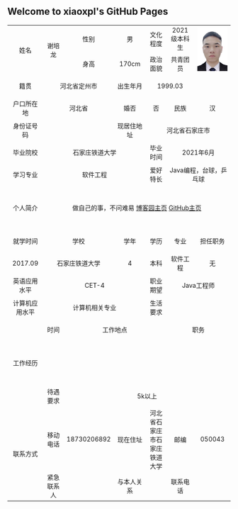 ## Welcome to xiaoxpl's GitHub Pages
<p>
	<table border="0"
		   cellspacing="0px"
		   style="margin:auto;"
		   width="800px">
		<tr height="50"  style="text-align: center;">
			<td rowspan="2" >姓名</td>
            <td rowspan="2" width="100"> 谢培龙</td>
			<td width="100">性别</td>
			<td width="100"> 男</td>
			<td>文化程度</td>
			<td width="100">2021级本科生</td>
			<td  rowspan="2" width="120" style="text-align: center;"><img src="/xiaoxpl.jpg" width="100%"></td>
		</tr>
		<tr height="50" style="text-align: center;">
			<td>身高</td>
			<td>170cm</td>
			<td>政治面貌</td>
			<td>共青团员</td>
		</tr>
		<tr height="50" style="text-align: center;">
			<td width="100">籍贯</td>
			<td colspan="2">河北省定州市</td>
			<td>出生年月</td>
			<td colspan="2">1999.03</td>
		</tr>
		<tr height="50" style="text-align: center;">
			<td>户口所在地</td>
			<td colspan="2">河北省</td>
			<td>婚否</td>
			<td width="100">否</td>
			<td>民族</td>
			<td>汉</td>
		</tr>
		<tr height="50" style="text-align: center;">
			<td>身份证号码</td>
			<td colspan="2"></td>
			<td>现居住地址</td>
			<td colspan="3">河北省石家庄市</td>
		</tr>			
		<tr height="50" style="text-align: center;">
			<td>毕业院校</td>
			<td colspan="3">石家庄铁道大学</td>
			<td>毕业时间</td>
			<td colspan="2">2021年6月</td>
		</tr>
		<tr height="50" style="text-align: center;">
			<td>学习专业</td>
			<td colspan="3">软件工程</td>
			<td>爱好特长</td>
			<td colspan="2">Java编程，台球，乒乓球</td>
		</tr>
		<tr height="50" style="text-align: center;">
			<td rowspan="2">个人简介</td>
			<td colspan="6" rowspan="2">做自己的事，不问难易
				<a href="https://www.cnblogs.com/1983185414xpl/" title="boke">博客园主页</a>
				<a href="https://github.com/xiaoxpl" title="Github">GitHub主页</a>
			</td>
		<tr height="50" style="text-align: center;">			
		</tr>
		<tr height="50" style="text-align: center;">
			<td>就学时间</td>
			<td colspan="2">学校</td>
			<td>学年</td>
			<td>学历</td>
			<td>专业</td>
			<td>担任职务</td>
		</tr>
		<tr height="50" style="text-align: center;">
			<td>2017.09</td>
			<td colspan="2">石家庄铁道大学</td>
			<td>4</td>
			<td>本科</td>
			<td>软件工程</td>
			<td>无</td>
		</tr>
		<tr height="50" style="text-align: center;">
			<td>英语应用水平</td>
			<td colspan="3">CET-4</td>
			<td>职业期望</td>
			<td colspan="2">Java工程师</td>
		</tr>
		<tr height="50" style="text-align: center;">
			<td>计算机应用水平</td>
			<td colspan="3">计算机相关专业</td>
			<td>生活要求</td>
			<td colspan="2"></td>
		</tr>
		<tr height="50" style="text-align: center;">
			<td rowspan="4">工作经历</td>
			<td>时间</td>
			<td colspan="3">工作地点</td>
			<td colspan="2">职务</td>
		</tr>
		<tr height="50" style="text-align: center;">
			<td ></td>
			<td colspan="3"></td>
			<td colspan="2"></td>
		</tr>
		<tr height="50" style="text-align: center;">
			<td ></td>
			<td colspan="3"></td>
			<td colspan="2"></td>
		</tr>
		<tr height="50" style="text-align: center;">
			<td>待遇要求</td>
			<td colspan="6">5k以上</td>
		</tr>
		<tr height="50" style="text-align: center;">
			<td rowspan="2">联系方式</td>
			<td>移动电话</td>
			<td>18730206892</td>
			<td>现在住址</td>
			<td>河北省石家庄市石家庄铁道大学</td>
			<td>邮编</td>
			<td>050043</td>
		</tr>
		<tr height="50" style="text-align: center;">
			<td>紧急联系人</td>
			<td></td>
			<td>与本人关系</td>
			<td></td>
			<td>联系电话</td>
			<td></td>
		</tr>
		</table>





